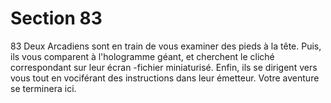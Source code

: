 # Section 83

83
Deux Arcadiens sont en train de vous examiner des pieds à la
tête. Puis, ils vous comparent à l'hologramme géant, et cherchent
le cliché correspondant sur leur écran -fichier miniaturisé. Enfin,
ils se dirigent vers vous tout en  vociférant des instructions dans
leur émetteur. Votre aventure se terminera ici.